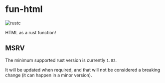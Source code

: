 # fun-html

![rustc](https://img.shields.io/badge/rustc-1.82+-blue?logo=rust)

HTML as a rust function!


## MSRV

The minimum supported rust version is currently `1.82`.

It will be updated when required, and that will not be considered a breaking change (it can happen in a minor version).


